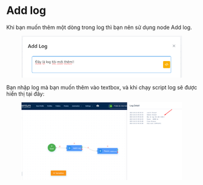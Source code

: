 # Add log

Khi bạn muốn thêm một dòng trong log thì bạn nên sử dụng node Add log.

<figure><img src="../../.gitbook/assets/image (10) (1) (1).png" alt=""><figcaption></figcaption></figure>

Bạn nhập log mà bạn muốn thêm vào textbox, và khi chạy script log sẽ được hiển thị tại đây:

<figure><img src="../../.gitbook/assets/image (11) (1) (1).png" alt=""><figcaption></figcaption></figure>
